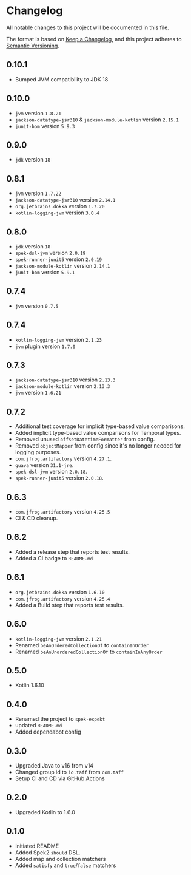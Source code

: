# Changelog

All notable changes to this project will be documented in this file.

The format is based on [Keep a Changelog](https://keepachangelog.com/en/1.0.0/),
and this project adheres to [Semantic Versioning](https://semver.org/spec/v2.0.0.html).

## 0.10.1

- Bumped JVM compatibility to JDK 18

## 0.10.0

- `jvm` version `1.8.21`
- `jackson-datatype-jsr310` & `jackson-module-kotlin` version `2.15.1`
- `junit-bom` version `5.9.3`

## 0.9.0

- `jdk` version `18`

## 0.8.1

- `jvm` version `1.7.22`
- `jackson-datatype-jsr310` version `2.14.1`
- `org.jetbrains.dokka` version `1.7.20`
- `kotlin-logging-jvm` version `3.0.4`

## 0.8.0

- `jdk` version `18`
- `spek-dsl-jvm` version `2.0.19`
- `spek-runner-junit5` version `2.0.19`
- `jackson-module-kotlin` version `2.14.1`
- `junit-bom` version `5.9.1`

## 0.7.4

- `jvm` version `0.7.5`

## 0.7.4

- `kotlin-logging-jvm` version `2.1.23`
- `jvm` plugin version `1.7.0`

## 0.7.3
- `jackson-datatype-jsr310` version `2.13.3`
- `jackson-module-kotlin` version `2.13.3`
- `jvm` version `1.6.21`

## 0.7.2
- Additional test coverage for implicit type-based value comparisons.
- Added implicit type-based value comparisons for Temporal types.
- Removed unused `offsetDatetimeFormatter` from config.
- Removed `objectMapper` from config since it's no longer needed for logging purposes.
- `com.jfrog.artifactory` version `4.27.1`.
- `guava` version `31.1-jre`.
-  `spek-dsl-jvm` version `2.0.18`.
- `spek-runner-junit5` version `2.0.18`.

## 0.6.3
- `com.jfrog.artifactory` version `4.25.5`
- CI & CD cleanup.

## 0.6.2
- Added a release step that reports test results.
- Added a CI badge to `README.md`

## 0.6.1
- `org.jetbrains.dokka` version `1.6.10`
- `com.jfrog.artifactory` version `4.25.4`
- Added a Build step that reports test results.

## 0.6.0
- `kotlin-logging-jvm` version `2.1.21`
- Renamed `beAnOrderedCollectionOf` to `containInOrder`
- Renamed `beAnUnorderedCollectionOf` to `containInAnyOrder`

## 0.5.0

- Kotlin 1.6.10

## 0.4.0

- Renamed the project to `spek-expekt`
- updated `README.md`
- Added dependabot config

## 0.3.0

- Upgraded Java to v16 from v14
- Changed group id to `io.taff` from `com.taff`
- Setup CI and CD via GitHub Actions

## 0.2.0

- Upgraded Kotlin to 1.6.0

## 0.1.0

- Initiated README
- Added Spek2 `should` DSL.
- Added map and collection matchers
- Added `satisfy` and `true`/`false` matchers

